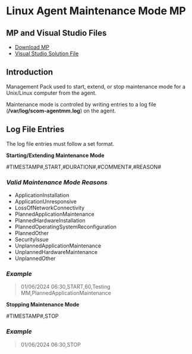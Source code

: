 # Linux Agent Maintenance Mode MP

## MP and Visual Studio Files
* [Download MP](MPS/Linux.Agent.Maintenance.Mode.mp)
* [Visual Studio Solution File](Linux%20Agent%20Maintenance%20Mode/)

## Introduction

Management Pack used to start, extend, or stop maintenance mode for a Unix/Linux computer from the agent.

Maintenance mode is controled by writing entries to a log file (**/var/log/scom-agentmm.log**) on the agent.   

## Log File Entries

The log file entries must follow a set format. 

**Starting/Extending Maintenance Mode**

#TIMESTAMP#,START,#DURATION#,#COMMENT#,#REASON#

### _Valid Maintenance Mode Reasons_

* ApplicationInstallation
* ApplicationUnresponsive
* LossOfNetworkConnectivity
* PlannedApplicationMaintenance
* PlannedHardwareInstallation
* PlannedOperatingSystemReconfiguration
* PlannedOther
* SecurityIssue
* UnplannedApplicationMaintenance
* UnplannedHardwareMaintenance
* UnplannedOther

### _Example_
>01/06/2024 06:30,START,60,Testing MM,PlannedApplicationMaintenance

**Stopping Maintenance Mode**

#TIMESTAMP#,STOP

### _Example_
>01/06/2024 06:30,STOP

